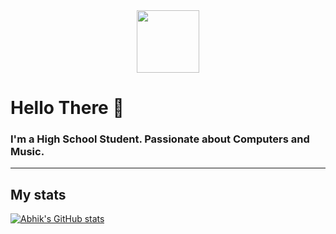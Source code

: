 <div id="header" align="center">
  <img src="images/favicon.ico" width="100"/>
</div>

# Hello There 👋
### I'm a High School Student. Passionate about Computers and Music.
---
## My stats

[![Abhik's GitHub stats](https://github-readme-stats.vercel.app/api?username=a8h1k&theme=algolia)](https://github.com/anuraghazra/github-readme-stats)
